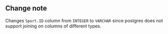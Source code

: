 ## Change note

Changes `Sport.ID` column from `INTEGER` to `VARCHAR` since postgres does not support joining on
columns of different types.
